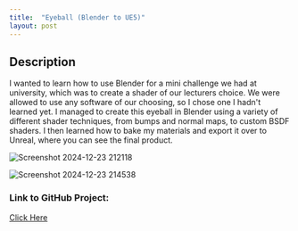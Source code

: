 ```yaml
---
title:  "Eyeball (Blender to UE5)"
layout: post
---
```


## Description
I wanted to learn how to use Blender for a mini challenge we had at university, which was to create a shader of our lecturers choice. 
We were allowed to use any software of our choosing, so I chose one I hadn't learned yet. 
I managed to create this eyeball in Blender using a variety of different shader techniques, from bumps and normal maps, to custom BSDF shaders. 
I then learned how to bake my materials and export it over to Unreal, where you can see the final product. 

![Screenshot 2024-12-23 212118](https://github.com/user-attachments/assets/93385fd8-c311-4e5f-b51d-264221e97e63)


![Screenshot 2024-12-23 214538](https://github.com/user-attachments/assets/e4466015-3a57-4f6c-b636-271ee9c90876)

### Link to GitHub Project:
[Click Here](https://github.com/OnlyRyNMC/EyeballExample)

